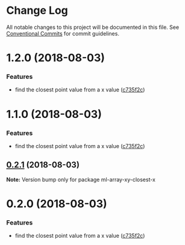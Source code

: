 # Change Log

All notable changes to this project will be documented in this file.
See [Conventional Commits](https://conventionalcommits.org) for commit guidelines.

<a name="1.2.0"></a>
# 1.2.0 (2018-08-03)


### Features

* find the closest point value from a x value ([c735f2c](https://github.com/mljs/array-xy/commit/c735f2c))




<a name="1.1.0"></a>
# 1.1.0 (2018-08-03)


### Features

* find the closest point value from a x value ([c735f2c](https://github.com/mljs/array-xy/commit/c735f2c))




<a name="0.2.1"></a>
## [0.2.1](https://github.com/mljs/array-xy/compare/ml-array-xy-closest-x@0.2.0...ml-array-xy-closest-x@0.2.1) (2018-08-03)

**Note:** Version bump only for package ml-array-xy-closest-x





<a name="0.2.0"></a>
# 0.2.0 (2018-08-03)


### Features

* find the closest point value from a x value ([c735f2c](https://github.com/mljs/array-xy/commit/c735f2c))
